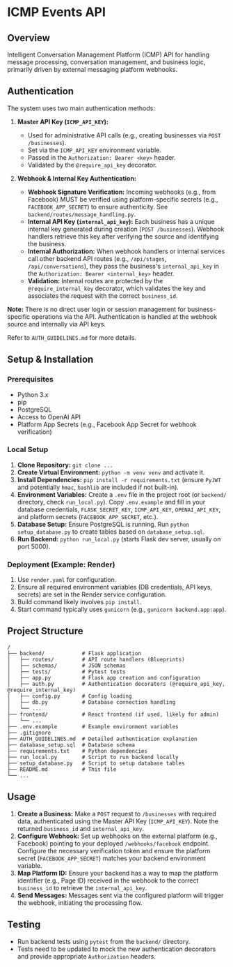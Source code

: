 # ICMP Events API

## Overview

Intelligent Conversation Management Platform (ICMP) API for handling message processing, conversation management, and business logic, primarily driven by external messaging platform webhooks.

## Authentication

The system uses two main authentication methods:

1.  **Master API Key (`ICMP_API_KEY`):**
    *   Used for administrative API calls (e.g., creating businesses via `POST /businesses`).
    *   Set via the `ICMP_API_KEY` environment variable.
    *   Passed in the `Authorization: Bearer <key>` header.
    *   Validated by the `@require_api_key` decorator.

2.  **Webhook & Internal Key Authentication:**
    *   **Webhook Signature Verification:** Incoming webhooks (e.g., from Facebook) MUST be verified using platform-specific secrets (e.g., `FACEBOOK_APP_SECRET`) to ensure authenticity. See `backend/routes/message_handling.py`.
    *   **Internal API Key (`internal_api_key`):** Each business has a unique internal key generated during creation (`POST /businesses`). Webhook handlers retrieve this key after verifying the source and identifying the business.
    *   **Internal Authorization:** When webhook handlers or internal services call other backend API routes (e.g., `/api/stages`, `/api/conversations`), they pass the business's `internal_api_key` in the `Authorization: Bearer <internal_key>` header.
    *   **Validation:** Internal routes are protected by the `@require_internal_key` decorator, which validates the key and associates the request with the correct `business_id`.

**Note:** There is no direct user login or session management for business-specific operations via the API. Authentication is handled at the webhook source and internally via API keys.

Refer to `AUTH_GUIDELINES.md` for more details.

## Setup & Installation

### Prerequisites
- Python 3.x
- pip
- PostgreSQL
- Access to OpenAI API
- Platform App Secrets (e.g., Facebook App Secret for webhook verification)

### Local Setup

1.  **Clone Repository:** `git clone ...`
2.  **Create Virtual Environment:** `python -m venv venv` and activate it.
3.  **Install Dependencies:** `pip install -r requirements.txt` (ensure `PyJWT` and potentially `hmac`, `hashlib` are included if not built-in).
4.  **Environment Variables:** Create a `.env` file in the project root (or `backend/` directory, check `run_local.py`). Copy `.env.example` and fill in your database credentials, `FLASK_SECRET_KEY`, `ICMP_API_KEY`, `OPENAI_API_KEY`, and platform secrets (`FACEBOOK_APP_SECRET`, etc.).
5.  **Database Setup:** Ensure PostgreSQL is running. Run `python setup_database.py` to create tables based on `database_setup.sql`.
6.  **Run Backend:** `python run_local.py` (starts Flask dev server, usually on port 5000).

### Deployment (Example: Render)

1.  Use `render.yaml` for configuration.
2.  Ensure all required environment variables (DB credentials, API keys, secrets) are set in the Render service configuration.
3.  Build command likely involves `pip install`.
4.  Start command typically uses `gunicorn` (e.g., `gunicorn backend.app:app`).

## Project Structure

```
/
├── backend/            # Flask application
│   ├── routes/         # API route handlers (Blueprints)
│   ├── schemas/        # JSON schemas
│   ├── tests/          # Pytest tests
│   ├── app.py          # Flask app creation and configuration
│   ├── auth.py         # Authentication decorators (@require_api_key, @require_internal_key)
│   ├── config.py       # Config loading
│   ├── db.py           # Database connection handling
│   └── ...
├── frontend/           # React frontend (if used, likely for admin)
│   └── ... 
├── .env.example        # Example environment variables
├── .gitignore
├── AUTH_GUIDELINES.md  # Detailed authentication explanation
├── database_setup.sql  # Database schema
├── requirements.txt    # Python dependencies
├── run_local.py        # Script to run backend locally
├── setup_database.py   # Script to setup database tables
├── README.md           # This file
└── ...
```

## Usage

1.  **Create a Business:** Make a `POST` request to `/businesses` with required data, authenticated using the Master API Key (`ICMP_API_KEY`). Note the returned `business_id` and `internal_api_key`.
2.  **Configure Webhook:** Set up webhooks on the external platform (e.g., Facebook) pointing to your deployed `/webhooks/facebook` endpoint. Configure the necessary verification token and ensure the platform secret (`FACEBOOK_APP_SECRET`) matches your backend environment variable.
3.  **Map Platform ID:** Ensure your backend has a way to map the platform identifier (e.g., Page ID) received in the webhook to the correct `business_id` to retrieve the `internal_api_key`.
4.  **Send Messages:** Messages sent via the configured platform will trigger the webhook, initiating the processing flow.

## Testing

- Run backend tests using `pytest` from the `backend/` directory.
- Tests need to be updated to mock the new authentication decorators and provide appropriate `Authorization` headers.